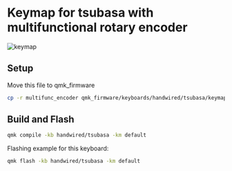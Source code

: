 # Keymap for tsubasa with multifunctional rotary encoder
![keymap](https://imgur.com/wIRs6Eb.jpeg)

## Setup
Move this file to qmk_firmware
```bash
cp -r multifunc_encoder qmk_firmware/keyboards/handwired/tsubasa/keymaps
```

## Build and Flash
```bash
qmk compile -kb handwired/tsubasa -km default
```

Flashing example for this keyboard:

```bash
qmk flash -kb handwired/tsubasa -km default
```
